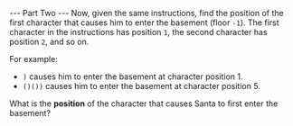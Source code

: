 --- Part Two ---
Now, given the same instructions, find the position of the first character that causes him to enter the basement (floor `-1`). The first character in the instructions has position `1`, the second character has position `2`, and so on.

For example:

- `)` causes him to enter the basement at character position 1.
- `()())` causes him to enter the basement at character position 5.

What is the **position** of the character that causes Santa to first enter the basement?
